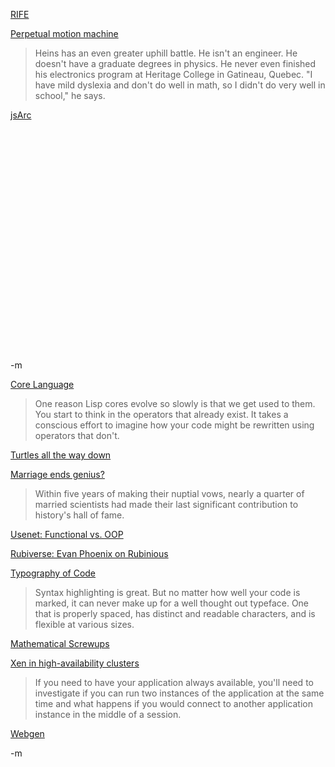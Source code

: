 <a href="http://rifers.org/">RIFE</a><br/>

<a href="http://www.thestar.com/sciencetech/article/300042">Perpetual motion machine</a><br/>
<blockquote>Heins has an even greater uphill battle. He isn't an engineer. He doesn't have a graduate degrees in physics. He never even finished his electronics program at Heritage College in Gatineau, Quebec. "I have mild dyslexia and don't do well in math, so I didn't do very well in school," he says.</blockquote>

<a href="http://halogen.note.amherst.edu/~jdtang/arclite/">jsArc</a><br/>

<object width="425" height="355"><param name="movie" value="http://www.youtube.com/v/WDMZPukWhJs&rel=1"></param><param name="wmode" value="transparent"></param><embed src="http://www.youtube.com/v/WDMZPukWhJs&rel=1" type="application/x-shockwave-flash" wmode="transparent" width="425" height="355"></embed></object><br/>

-m

<a href="http://paulgraham.com/core.html">Core Language</a><br/>
<blockquote>One reason Lisp cores evolve so slowly is that we get used to them. You start to think in the operators that already exist. It takes a conscious effort to imagine how your code might be rewritten using operators that don't.</blockquote>

<a href="http://weblog.raganwald.com/2008/02/turtles-all-way-down-please.html">Turtles all the way down</a><br/>

<a href="http://www.abc.net.au/science/news/scitech/SciTechRepublish_898675.htm">Marriage ends genius?</a><br/>
<blockquote>Within five years of making their nuptial vows, nearly a quarter of married scientists had made their last significant contribution to history's hall of fame. </blockquote>

<a href="http://groups.google.com/group/comp.lang.lisp/browse_thread/thread/6494b550b49b2595?hl=en">Usenet: Functional vs. OOP</a><br/>

<a href="http://rubiverse.com/podcasts/3-evan-phoenix-on-rubinius">Rubiverse: Evan Phoenix on Rubinious</a><br/>

<a href="http://blog.hamstu.com/2008/02/03/the-typography-of-code/">Typography of Code</a><br/>
<blockquote>Syntax highlighting is great. But no matter how well your code is marked, it can never make up for a well thought out typeface. One that is properly spaced, has distinct and readable characters, and is flexible at various sizes.</blockquote>

<a href="http://blog.plover.com/math/major-screwups-2.html">Mathematical Screwups</a><br/>

<a href="http://www.onlamp.com/pub/a/onlamp/2008/02/05/using-xen-for-high-availabilty-clusters.html">Xen in high-availability clusters</a><br/>
<blockquote>If you need to have your application always available, you'll need to investigate if you can run two instances of the application at the same time and what happens if you would connect to another application instance in the middle of a session.</blockquote>

<a href="http://webgen.rubyforge.org/documentation/tutorial.html">Webgen</a><br/>

-m